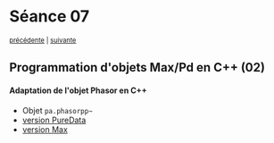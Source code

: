 # Séance 07

<p><sup><a href="../s06">précédente</a> | <a href="../s08">suivante</a></sup></p>

## Programmation d'objets Max/Pd en C++ (02)

#### Adaptation de l'objet Phasor en C++

- Objet `pa.phasorpp~`
 - [version PureData](https://github.com/paccpp/PdObjects/tree/master/source/projects/pa.phasorpp_tilde)
 - [version Max](https://github.com/paccpp/MaxObjects/tree/master/source/projects/pa.phasorpp_tilde)
